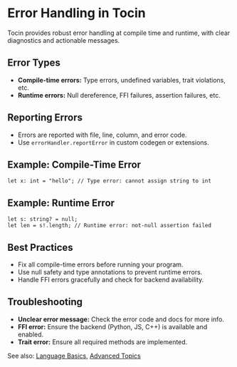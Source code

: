 # Error Handling in Tocin

Tocin provides robust error handling at compile time and runtime, with clear diagnostics and actionable messages.

## Error Types
- **Compile-time errors:** Type errors, undefined variables, trait violations, etc.
- **Runtime errors:** Null dereference, FFI failures, assertion failures, etc.

## Reporting Errors
- Errors are reported with file, line, column, and error code.
- Use `errorHandler.reportError` in custom codegen or extensions.

## Example: Compile-Time Error
```to
let x: int = "hello"; // Type error: cannot assign string to int
```

## Example: Runtime Error
```to
let s: string? = null;
let len = s!.length; // Runtime error: not-null assertion failed
```

## Best Practices
- Fix all compile-time errors before running your program.
- Use null safety and type annotations to prevent runtime errors.
- Handle FFI errors gracefully and check for backend availability.

## Troubleshooting
- **Unclear error message:** Check the error code and docs for more info.
- **FFI error:** Ensure the backend (Python, JS, C++) is available and enabled.
- **Trait error:** Ensure all required methods are implemented.

See also: [Language Basics](03_Language_Basics.md), [Advanced Topics](05_Advanced_Topics.md) 